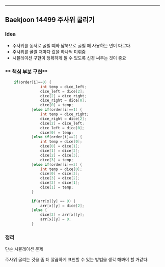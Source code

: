 ---
## Baekjoon 14499 주사위 굴리기
### **Idea**
* 주사위를 동서로 굴릴 떄와 남북으로 굴릴 때 사용하는 면이 다르다.
* 주사위를 굴릴 때마다 값을 하나씩 미뤄줌
* 시뮬레이션 구현이 정확하게 될 수 있도록 신경 써주는 것이 중요


### ** 핵심 부분 구현**
```java
	if(order[i]==0) {
				int temp = dice_left;
				dice_left = dice[2];
				dice[2] = dice_right;
				dice_right = dice[0];
				dice[0] = temp;
			}else if(order[i]==1) {
				int temp = dice_right;
				dice_right = dice[2];
				dice[2] = dice_left;
				dice_left = dice[0];
				dice[0] = temp;
			}else if(order[i]==2) {
				int temp = dice[0];
				dice[0] = dice[1];
				dice[1] = dice[2];
				dice[2] = dice[3];
				dice[3] = temp;
			}else if(order[i]==3) {
				int temp = dice[0];
				dice[0] = dice[3];
				dice[3] = dice[2];
				dice[2] = dice[1];
				dice[1] = temp;
			}
						
			if(arr[x][y] == 0) {
				arr[x][y] = dice[2];
			}else {
				dice[2] = arr[x][y];
				arr[x][y] = 0;
			}
```

### 정리
단순 시뮬레이션 문제

주사위 굴리는 것을 좀 더 깔끔하게 표현할 수 있는 방법을 생각 해봐야 할 거같다.
